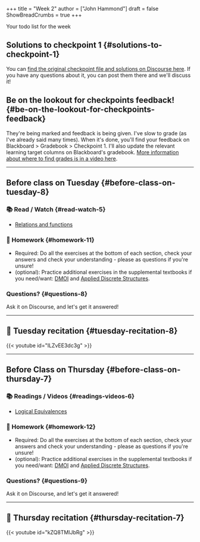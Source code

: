 +++
title = "Week 2"
author = ["John Hammond"]
draft = false
ShowBreadCrumbs = true
+++

Your todo list for the week
<!--more-->


## Solutions to checkpoint 1 {#solutions-to-checkpoint-1}

You can [find the original checkpoint file and solutions on Discourse here](https://discourse.math.wichita.edu/t/checkpoint-1-solutions/1338).  If you have any questions about it, you can post them there and we'll discuss it!


## Be on the lookout for checkpoints feedback! {#be-on-the-lookout-for-checkpoints-feedback}

They're being marked and feedback is being given. I've slow to grade (as
I've already said many times). When it's done, you'll find your feedback
on Blackboard &gt; Gradebook &gt; Checkpoint 1. I'll also update the relevant
learning target columns on Blackboard's gradebook.
[More information about where to find grades is in a video here](https://youtu.be/cjoz2SwNo70).

---


## Before class on Tuesday {#before-class-on-tuesday-8}


### 📚 Read / Watch {#read-watch-5}

-   [Relations
    and functions](https://www.math.wichita.edu/~hammond/class-notes/sec_relationsfunctions.html)


### 📝 Homework {#homework-11}

-   Required: Do all the exercises at the bottom of each section, check
    your answers and check your understanding - please as questions if
    you're unsure!
-   (optional): Practice additional exercises in the supplemental
    textbooks if you need/want:
    [DMOI](http://discrete.openmathbooks.org/dmoi3/) and
    [Applied
    Discrete Structures](http://faculty.uml.edu/klevasseur/ads/index-ads.html).


### Questions? {#questions-8}

Ask it on Discourse, and let's get it answered!

---


## 🎥 Tuesday recitation {#tuesday-recitation-8}

{{< youtube id="ILZvEE3dc3g" >}}

---


## Before Class on Thursday {#before-class-on-thursday-7}


### 📚 Readings / Videos {#readings-videos-6}

-   [Logical
    Equivalences](https://www.math.wichita.edu/~hammond/class-notes/section-logic-equivalences.html)


### 📝 Homework {#homework-12}

-   Required: Do all the exercises at the bottom of each section, check
    your answers and check your understanding - please as questions if
    you're unsure!
-   (optional): Practice additional exercises in the supplemental
    textbooks if you need/want:
    [DMOI](http://discrete.openmathbooks.org/dmoi3/) and
    [Applied
    Discrete Structures](http://faculty.uml.edu/klevasseur/ads/index-ads.html).


### Questions? {#questions-9}

Ask it on Discourse, and let's get it answered!

---


## 🎥 Thursday recitation {#thursday-recitation-7}

{{< youtube id="kZQ8TMlJbRg" >}}
